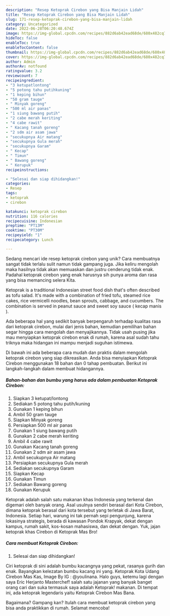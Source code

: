 ```yaml
---
description: "Resep Ketoprak Cirebon yang Bisa Manjain Lidah"
title: "Resep Ketoprak Cirebon yang Bisa Manjain Lidah"
slug: 171-resep-ketoprak-cirebon-yang-bisa-manjain-lidah
category: Uncategorized
date: 2022-06-28T06:20:48.674Z
image: https://img-global.cpcdn.com/recipes/882d6ab42ead68de/680x482cq70/ketoprak-cirebon-foto-resep-utama.jpg
hideToc: false
enableToc: true
enableTocContent: false
thumbnail: https://img-global.cpcdn.com/recipes/882d6ab42ead68de/680x482cq70/ketoprak-cirebon-foto-resep-utama.jpg
cover: https://img-global.cpcdn.com/recipes/882d6ab42ead68de/680x482cq70/ketoprak-cirebon-foto-resep-utama.jpg
author: Admin
authorAv: notfound
ratingvalue: 3.2
reviewcount: 7
recipeingredient:
- "3 ketupatlontong"
- "5 potong tahu putihkuning"
- "1 keping bihun"
- "50 gram tauge"
- " Minyak goreng"
- "500 ml air panas"
- "1 siung bawang putih"
- "2 cabe merah keriting"
- "4 cabe rawit"
- " Kacang tanah goreng"
- "2 sdm air asam jawa"
- "secukupnya Air matang"
- "secukupnya Gula merah"
- "secukupnya Garam"
- " Kecap"
- " Timun"
- " Bawang goreng"
- " Kerupuk"
recipeinstructions:

- "Selesai dan siap dihidangkan!"
categories:
- Resep
tags:
- ketoprak
- cirebon

katakunci: ketoprak cirebon 
nutrition: 116 calories
recipecuisine: Indonesian
preptime: "PT13M"
cooktime: "PT30M"
recipeyield: "1"
recipecategory: Lunch

---
```





Sedang mencari ide resep ketoprak cirebon yang unik? Cara membuatnya sangat tidak terlalu sulit namun tidak gampang juga. Jika keliru mengolah maka hasilnya tidak akan memuaskan dan justru cenderung tidak enak. Padahal ketoprak cirebon yang enak harusnya sih punya aroma dan rasa yang bisa memancing selera Kita.





Ketoprak is a traditional Indonesian street food dish that&#39;s often described as tofu salad. It&#39;s made with a combination of fried tofu, steamed rice cakes, rice vermicelli noodles, bean sprouts, cabbage, and cucumbers. The combination is served in peanut sauce and sweet soy sauce ( kecap manis ).

Ada beberapa hal yang sedikit banyak berpengaruh terhadap kualitas rasa dari ketoprak cirebon, mulai dari jenis bahan, kemudian pemilihan bahan segar hingga cara mengolah dan menyajikannya. Tidak usah pusing jika mau menyiapkan ketoprak cirebon enak di rumah, karena asal sudah tahu triknya maka hidangan ini mampu menjadi suguhan istimewa.






Di bawah ini ada beberapa cara mudah dan praktis dalam mengolah ketoprak cirebon yang siap dikreasikan. Anda bisa menyiapkan Ketoprak Cirebon menggunakan 18 bahan dan 0 tahap pembuatan. Berikut ini langkah-langkah dalam membuat hidangannya.

<!--inarticleads1-->

##### Bahan-bahan dan bumbu yang harus ada dalam pembuatan Ketoprak Cirebon:

1. Siapkan 3 ketupat/lontong
1. Sediakan 5 potong tahu putih/kuning
1. Gunakan 1 keping bihun
1. Ambil 50 gram tauge
1. Siapkan  Minyak goreng
1. Persiapkan 500 ml air panas
1. Gunakan 1 siung bawang putih
1. Gunakan 2 cabe merah keriting
1. Ambil 4 cabe rawit
1. Gunakan  Kacang tanah goreng
1. Gunakan 2 sdm air asam jawa
1. Ambil secukupnya Air matang
1. Persiapkan secukupnya Gula merah
1. Sediakan secukupnya Garam
1. Siapkan  Kecap
1. Gunakan  Timun
1. Sediakan  Bawang goreng
1. Gunakan  Kerupuk


Ketoprak adalah salah satu makanan khas Indonesia yang terkenal dan digemari oleh banyak orang. Asal usulnya sendiri berasal dari Kota Cirebon, dimana ketoprak berasal dari kota tersebut yang terletak di Jawa Barat, Indonesia. Setiap hari, warung ini tak pernah sepi pengunjung, karena lokasinya strategis, berada di kawasan Pondok Krapyak, dekat dengan kampus, rumah sakit, kos-kosan mahasiswa, dan dekat dengan. Yuk, jajan ketoprak khas Cirebon di Ketoprak Mas Bro! 

<!--inarticleads2-->

##### Cara membuat Ketoprak Cirebon:


1. Selesai dan siap dihidangkan!

Ciri ketoprak di sini adalah bumbu kacangnya yang pekat, rasanya gurih dan enak. Bayangkan kelezatan bumbu kacang ini yang. Ketoprak Kota Udang Cirebon Mas Kas, Image By IG : @youlinana. Halo guys, ketemu lagi dengan saya Eric Herjanto Masterchef! salah satu jajanan yang banyak banget orang cari dan suka termasuk saya adalah Ketoprak! makanan. Di tempat ini, ada ketoprak legendaris yaitu Ketoprak Cirebon Mas Bana. 

Bagaimana? Gampang kan? Itulah cara membuat ketoprak cirebon yang bisa anda praktikkan di rumah. Selamat mencoba!
